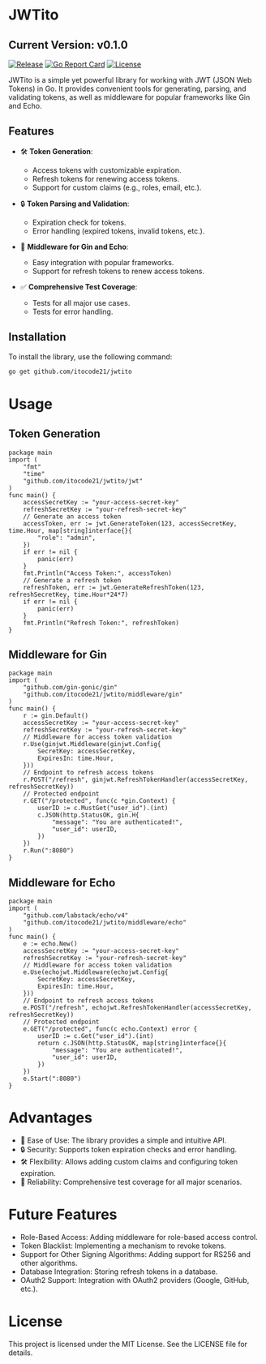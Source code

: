 # JWTito

## Current Version: v0.1.0
[![Release](https://img.shields.io/badge/release-v0.1.0-blue.svg)](https://github.com/itocode21/jwtito/releases/tag/v0.1.0)
[![Go Report Card](https://goreportcard.com/badge/github.com/itocode21/jwtito)](https://goreportcard.com/report/github.com/itocode21/jwtito)
[![License](https://img.shields.io/badge/license-MIT-blue.svg)](https://github.com/itocode21/jwtito/blob/main/LICENSE)

JWTito is a simple yet powerful library for working with JWT (JSON Web Tokens) in Go. It provides convenient tools for generating, parsing, and validating tokens, as well as middleware for popular frameworks like Gin and Echo.

## **Features**

- 🛠️ **Token Generation**:
  - Access tokens with customizable expiration.
  - Refresh tokens for renewing access tokens.
  - Support for custom claims (e.g., roles, email, etc.).

- 🔒 **Token Parsing and Validation**:
  - Expiration check for tokens.
  - Error handling (expired tokens, invalid tokens, etc.).

- 🚀 **Middleware for Gin and Echo**:
  - Easy integration with popular frameworks.
  - Support for refresh tokens to renew access tokens.

- ✅ **Comprehensive Test Coverage**:
  - Tests for all major use cases.
  - Tests for error handling.

## **Installation**

To install the library, use the following command:

```bash
go get github.com/itocode21/jwtito
```

# Usage 

## Token Generation
```
package main
import (
	"fmt"
	"time"
	"github.com/itocode21/jwtito/jwt"
)
func main() {
	accessSecretKey := "your-access-secret-key"
	refreshSecretKey := "your-refresh-secret-key"
	// Generate an access token
	accessToken, err := jwt.GenerateToken(123, accessSecretKey, time.Hour, map[string]interface{}{
		"role": "admin",
	})
	if err != nil {
		panic(err)
	}
	fmt.Println("Access Token:", accessToken)
	// Generate a refresh token
	refreshToken, err := jwt.GenerateRefreshToken(123, refreshSecretKey, time.Hour*24*7)
	if err != nil {
		panic(err)
	}
	fmt.Println("Refresh Token:", refreshToken)
}
```
## Middleware for Gin
```
package main
import (
	"github.com/gin-gonic/gin"
	"github.com/itocode21/jwtito/middleware/gin"
)
func main() {
	r := gin.Default()
	accessSecretKey := "your-access-secret-key"
	refreshSecretKey := "your-refresh-secret-key"
	// Middleware for access token validation
	r.Use(ginjwt.Middleware(ginjwt.Config{
		SecretKey: accessSecretKey,
		ExpiresIn: time.Hour,
	}))
	// Endpoint to refresh access tokens
	r.POST("/refresh", ginjwt.RefreshTokenHandler(accessSecretKey, refreshSecretKey))
	// Protected endpoint
	r.GET("/protected", func(c *gin.Context) {
		userID := c.MustGet("user_id").(int)
		c.JSON(http.StatusOK, gin.H{
			"message": "You are authenticated!",
			"user_id": userID,
		})
	})
	r.Run(":8080")
}
```

## Middleware for Echo
```
package main
import (
	"github.com/labstack/echo/v4"
	"github.com/itocode21/jwtito/middleware/echo"
)
func main() {
	e := echo.New()
	accessSecretKey := "your-access-secret-key"
	refreshSecretKey := "your-refresh-secret-key"
	// Middleware for access token validation
	e.Use(echojwt.Middleware(echojwt.Config{
		SecretKey: accessSecretKey,
		ExpiresIn: time.Hour,
	}))
	// Endpoint to refresh access tokens
	e.POST("/refresh", echojwt.RefreshTokenHandler(accessSecretKey, refreshSecretKey))
	// Protected endpoint
	e.GET("/protected", func(c echo.Context) error {
		userID := c.Get("user_id").(int)
		return c.JSON(http.StatusOK, map[string]interface{}{
			"message": "You are authenticated!",
			"user_id": userID,
		})
	})
	e.Start(":8080")
}
```
# **Advantages**

* 🚀 Ease of Use: The library provides a simple and intuitive API.
* 🔒 Security: Supports token expiration checks and error handling.
* 🛠️ Flexibility: Allows adding custom claims and configuring token expiration.
* 🧪 Reliability: Comprehensive test coverage for all major scenarios.

# **Future Features**

* Role-Based Access: Adding middleware for role-based access control.
* Token Blacklist: Implementing a mechanism to revoke tokens.
* Support for Other Signing Algorithms: Adding support for RS256 and other algorithms.
* Database Integration: Storing refresh tokens in a database.
* OAuth2 Support: Integration with OAuth2 providers (Google, GitHub, etc.).

# License
This project is licensed under the MIT License. See the LICENSE file for details.

